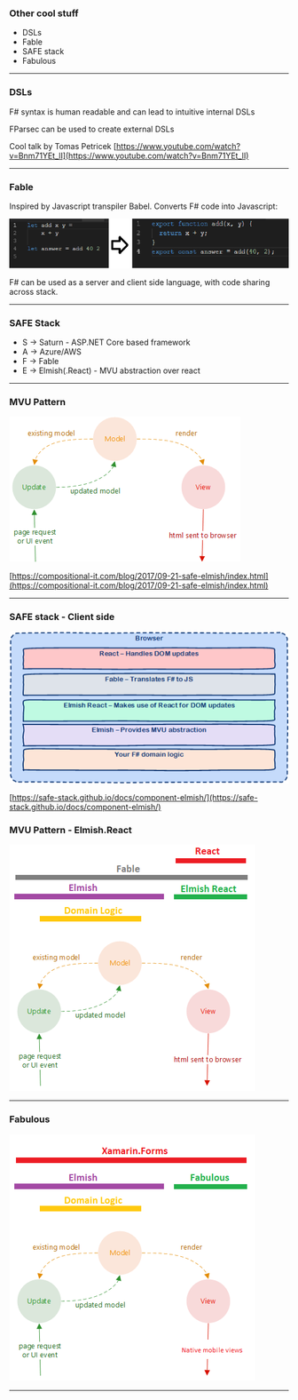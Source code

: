 ### Other cool stuff #

- DSLs
- Fable
- SAFE stack
- Fabulous

---

### DSLs

F# syntax is human readable and can lead to intuitive internal DSLs

FParsec can be used to create external DSLs

Cool talk by Tomas Petricek
[https://www.youtube.com/watch?v=Bnm71YEt_lI](https://www.youtube.com/watch?v=Bnm71YEt_lI)

---

### Fable

Inspired by Javascript transpiler Babel. Converts F# code into Javascript:

![FableFs](assets/img/fable.png)

F# can be used as a server and client side language, with code sharing across stack.

---

### SAFE Stack

- S -> Saturn - ASP.NET Core based framework
- A -> Azure/AWS
- F -> Fable
- E -> Elmish(.React) - MVU abstraction over react

---


### MVU Pattern

![MVU](assets/img/mvu.png)

[https://compositional-it.com/blog/2017/09-21-safe-elmish/index.html](https://compositional-it.com/blog/2017/09-21-safe-elmish/index.html)

---

### SAFE stack - Client side 

![FableJs](assets/img/SAFE.png)

[https://safe-stack.github.io/docs/component-elmish/](https://safe-stack.github.io/docs/component-elmish/)

### MVU Pattern - Elmish.React

![MVU](assets/img/mvuElmish.png)

---

### Fabulous

![MVU](assets/img/mvuFabulous.png)

---
